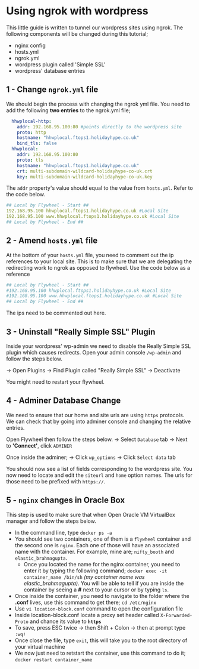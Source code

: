 
# Using ngrok with wordpress

This little guide is written to tunnel our wordpress sites using ngrok. The following components will be changed during this tutorial;
* nginx config
* hosts.yml
* ngrok.yml
* wordpress plugin called 'Simple SSL'
* wordpress' database entries

## 1 - Change `ngrok.yml` file
We should begin the process with changing the ngrok yml file. You need to add  the following **two entries** to the ngrok.yml file; 
```yml
  hhwplocal-http:
    addr: 192.168.95.100:80 #points directly to the wordpress site
    proto: http
    hostname: "hhwplocal.ftops1.holidayhype.co.uk"
    bind_tls: false
  hhwplocal:
    addr: 192.168.95.100:80
    proto: tls
    hostname: "hhwplocal.ftops1.holidayhype.co.uk"
    crt: multi-subdomain-wildcard-holidayhype-co-uk.crt
    key: multi-subdomain-wildcard-holidayhype-co-uk.key 
``` 
The `addr` property's value should equal to the value from `hosts.yml`. Refer to the code below.
```yml
## Local by Flywheel - Start ##
192.168.95.100 hhwplocal.ftops1.holidayhype.co.uk #Local Site
192.168.95.100 www.hhwplocal.ftops1.holidayhype.co.uk #Local Site
## Local by Flywheel - End ##
```

## 2 - Amend `hosts.yml` file
At the bottom of your `hosts.yml` file, you need to comment out the ip references to your local site. This is to make sure that we are delegating the redirecting work to ngrok as opposed to flywheel. Use the code below as a reference
```yml
## Local by Flywheel - Start ##
#192.168.95.100 hhwplocal.ftops1.holidayhype.co.uk #Local Site
#192.168.95.100 www.hhwplocal.ftops1.holidayhype.co.uk #Local Site
## Local by Flywheel - End ##
```
The ips need to be commented out here.

## 3 - Uninstall "Really Simple SSL" Plugin
Inside your wordpress' wp-admin we need to disable the Really Simple SSL plugin which causes redirects. 
Open your admin console `/wp-admin` and follow the steps below.

-> Open Plugins
-> Find Plugin called "Really Simple SSL"
-> Deactivate

You might need to restart your flywheel. 

## 4 - Adminer Database Change
We need to ensure that our home and site urls are using `https` protocols. We can check that by going into adminer console and changing the relative entries. 

Open Flywheel then follow the steps below.
-> Select `Database` tab
-> Next to **'Connect'**, click `ADMINER`

Once inside the adminer;
-> Click `wp_options`
-> Click `Select data` tab

You should now see a list of fields corresponding to the wordpress site. You now need to locate and edit the `siteurl` and `home` option names. The urls for those need to be prefixed with `https://`. 

## 5 - `nginx` changes in Oracle Box
This step is used to make sure that when 
Open Oracle VM VirtualBox manager and follow the steps below.

* In the command line, type `docker ps -a`
* You should see two containers, one of them is a `flywheel` container and the second one is `nginx`. Each one of those will have an associated name with the container. For example, mine are; `nifty_booth` and `elastic_brahmagupta`.
	* Once you located the name for the nginx container, you need to enter it by typing the following command; `docker exec -it container_name /bin/sh` *(my container name was elastic_brahmagupta)*. You will be able to tell if you are inside the container by seeing a **#** next to your cursor or by typing `ls`. 
* Once inside the container, you need to navigate to the folder where the **.conf** lives, use this command to get there; `cd /etc/nginx` 
* Use `vi location-block.conf` command to open the configuration file
* Inside location-block.conf locate a proxy set header called `X-Forwarded-Proto` and chance its value to **`https`**
* To save, press ESC twice -> then Shift + Colon -> then at prompt type `:wq!`
* Once close the file, type `exit`, this will take you to the root directory of your virtual machine
* We now just need to retstart the container, use this command to do it; `docker restart container_name`
